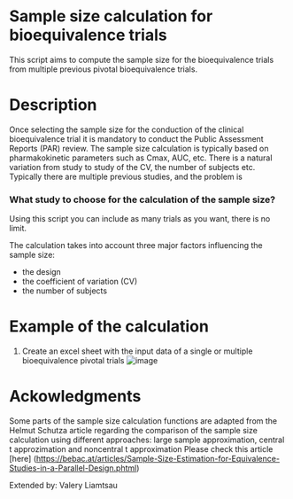 # Sample size calculation for bioequivalence trials
This script aims to compute the sample size for the bioequivalence trials from  multiple previous pivotal bioequivalence trials.

# Description
Once selecting the sample size for the conduction of the clinical bioequivalence trial it is mandatory to conduct the Public Assessment Reports (PAR) review. The sample size calculation is typically based on pharmakokinetic parameters such as Cmax, AUC, etc. There is a natural variation from study to study of the CV, the number of subjects etc. Typically there are multiple previous studies, and the problem is 

### What study to choose for the calculation of the sample size?  
Using this script you can include as many trials as you want, there is no limit. 

The calculation takes into account three major factors influencing the sample size:
- the design
- the coefficient of variation (CV)
- the number of subjects

# Example of the calculation
1. Create an excel sheet with the input data of a single or multiple bioequivalence pivotal trials 
![image](https://github.com/user-attachments/assets/4b8ed2d5-299f-4e1a-bcb1-7d430d587a92)




# Ackowledgments
Some parts of the sample size calculation functions are adapted from the Helmut Schutza article regarding the comparison of the sample size calculation using
different approaches: large sample approximation, central t approzimation and noncentral t approximation
Please check this article [here] (https://bebac.at/articles/Sample-Size-Estimation-for-Equivalence-Studies-in-a-Parallel-Design.phtml)

Extended by: Valery Liamtsau
